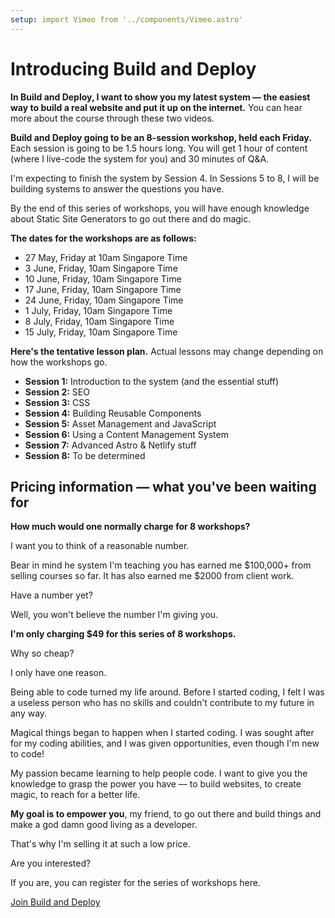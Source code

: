 ```yaml
---
setup: import Vimeo from '../components/Vimeo.astro'
---
```


<h1 class="margin-auto text-center">
Introducing Build and Deploy
</h1>

**In Build and Deploy, I want to show you my latest system — the easiest way to build a real website and put it up on the internet.** You can hear more about the course through these two videos.

<Vimeo title="Course Structure" videoId='711365008' unlistedHash="3abeb19a00"></Vimeo>

**Build and Deploy going to be an 8-session workshop, held each Friday.** Each session is going to be 1.5 hours long. You will get 1 hour of content (where I live-code the system for you) and 30 minutes of Q&A.

I'm expecting to finish the system by Session 4. In Sessions 5 to 8, I will be building systems to answer the questions you have.

By the end of this series of workshops, you will have enough knowledge about Static Site Generators to go out there and do magic.

**The dates for the workshops are as follows:**

- 27 May, Friday at 10am Singapore Time
- 3 June, Friday, 10am Singapore Time
- 10 June, Friday, 10am Singapore Time
- 17 June, Friday, 10am Singapore Time
- 24 June, Friday, 10am Singapore Time
- 1 July, Friday, 10am Singapore Time
- 8 July, Friday, 10am Singapore Time
- 15 July, Friday, 10am Singapore Time

**Here's the tentative lesson plan.** Actual lessons may change depending on how the workshops go.

- **Session 1:** Introduction to the system (and the essential stuff)
- **Session 2:** SEO
- **Session 3:** CSS
- **Session 4:** Building Reusable Components
- **Session 5:** Asset Management and JavaScript
- **Session 6:** Using a Content Management System
- **Session 7:** Advanced Astro & Netlify stuff
- **Session 8:** To be determined

## Pricing information — what you've been waiting for

**How much would one normally charge for 8 workshops?**

I want you to think of a reasonable number.

Bear in mind he system I'm teaching you has earned me $100,000+ from selling courses so far. It has also earned me $2000 from client work.

Have a number yet?

Well, you won't believe the number I'm giving you.

**I'm only charging \$49 for this series of 8 workshops.**

Why so cheap?

I only have one reason.

Being able to code turned my life around. Before I started coding, I felt I was a useless person who has no skills and couldn't contribute to my future in any way.

Magical things began to happen when I started coding. I was sought after for my coding abilities, and I was given opportunities, even though I'm new to code!

My passion became learning to help people code. I want to give you the knowledge to grasp the power you have — to build websites, to create magic, to reach for a better life.

**My goal is to empower you**, my friend, to go out there and build things and make a god damn good living as a developer.

That's why I'm selling it at such a low price.

Are you interested?

If you are, you can register for the series of workshops here.

<a href="https://store.zellwk.com/build-and-deploy/" class="button">Join Build and Deploy</a>

